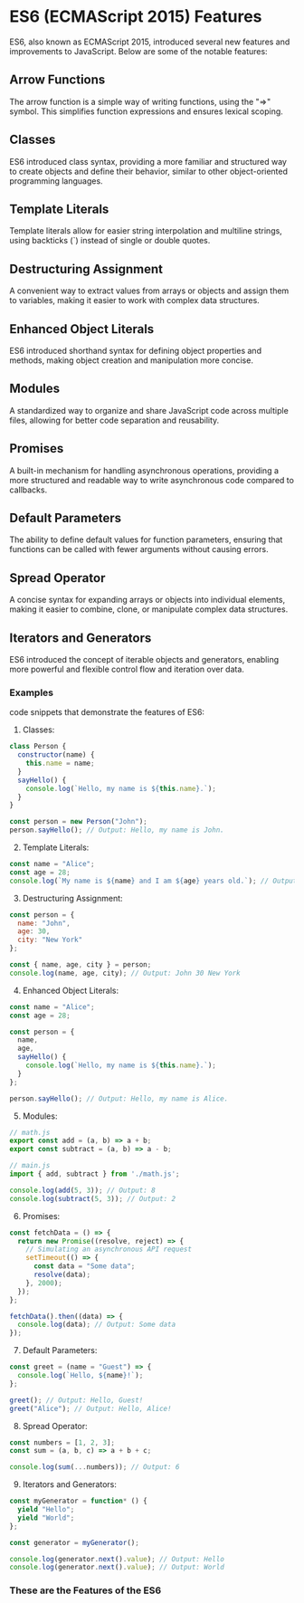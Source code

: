 # ES6 (ECMAScript 2015) Features 

ES6, also known as ECMAScript 2015, introduced several new features and improvements to JavaScript. Below are some of the notable features:

## Arrow Functions    
The arrow function is a simple  way of writing functions, using the "=>" symbol. This simplifies function expressions and ensures lexical scoping.    

## Classes
ES6 introduced class syntax, providing a more familiar and structured way to create objects and define their behavior, similar to other object-oriented programming languages.
 
## Template Literals
Template literals allow for easier string interpolation and multiline strings, using backticks (`) instead of single or double quotes.

## Destructuring Assignment
A convenient way to extract values from arrays or objects and assign them to variables, making it easier to work with complex data structures.

## Enhanced Object Literals
ES6 introduced shorthand syntax for defining object properties and methods, making object creation and manipulation more concise.

## Modules
A standardized way to organize and share JavaScript code across multiple files, allowing for better code separation and reusability.

## Promises
A built-in mechanism for handling asynchronous operations, providing a more structured and readable way to write asynchronous code compared to callbacks.

## Default Parameters
The ability to define default values for function parameters, ensuring that functions can be called with fewer arguments without causing errors.

## Spread Operator
A concise syntax for expanding arrays or objects into individual elements, making it easier to combine, clone, or manipulate complex data structures.

## Iterators and Generators
ES6 introduced the concept of iterable objects and generators, enabling more powerful and flexible control flow and iteration over data.


### Examples 
code snippets that demonstrate the features of ES6:

1. Classes:
```javascript
class Person {
  constructor(name) {
    this.name = name;
  }
  sayHello() {
    console.log(`Hello, my name is ${this.name}.`);
  }
}

const person = new Person("John");
person.sayHello(); // Output: Hello, my name is John.
```

2. Template Literals:
```javascript
const name = "Alice";
const age = 28;
console.log(`My name is ${name} and I am ${age} years old.`); // Output: My name is Alice and I am 28 years old.
```

3. Destructuring Assignment:
```javascript
const person = {
  name: "John",
  age: 30,
  city: "New York"
};

const { name, age, city } = person;
console.log(name, age, city); // Output: John 30 New York
```

4. Enhanced Object Literals:
```javascript
const name = "Alice";
const age = 28;

const person = {
  name,
  age,
  sayHello() {
    console.log(`Hello, my name is ${this.name}.`);
  }
};

person.sayHello(); // Output: Hello, my name is Alice.
```

5. Modules:
```javascript
// math.js
export const add = (a, b) => a + b;
export const subtract = (a, b) => a - b;

// main.js
import { add, subtract } from './math.js';

console.log(add(5, 3)); // Output: 8
console.log(subtract(5, 3)); // Output: 2
```

6. Promises:
```javascript
const fetchData = () => {
  return new Promise((resolve, reject) => {
    // Simulating an asynchronous API request
    setTimeout(() => {
      const data = "Some data";
      resolve(data);
    }, 2000);
  });
};

fetchData().then((data) => {
  console.log(data); // Output: Some data
});
```

7. Default Parameters:
```javascript
const greet = (name = "Guest") => {
  console.log(`Hello, ${name}!`);
};

greet(); // Output: Hello, Guest!
greet("Alice"); // Output: Hello, Alice!
```

8. Spread Operator:
```javascript
const numbers = [1, 2, 3];
const sum = (a, b, c) => a + b + c;

console.log(sum(...numbers)); // Output: 6
```

9. Iterators and Generators:
```javascript
const myGenerator = function* () {
  yield "Hello";
  yield "World";
};

const generator = myGenerator();

console.log(generator.next().value); // Output: Hello
console.log(generator.next().value); // Output: World
```

### These are the Features of the ES6
